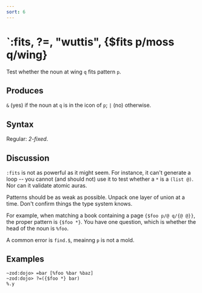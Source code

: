 ```yaml
---
sort: 6
---
```


# `:fits, ?=, "wuttis", {$fits p/moss q/wing}

Test whether the noun at wing `q` fits pattern `p`.

## Produces

`&` (yes) if the noun at `q` is in the icon of `p`;
`|` (no) otherwise.

## Syntax

Regular: *2-fixed*.

## Discussion

`:fits` is not as powerful as it might seem.  For instance, it
can't generate a loop -- you cannot (and should not) use it to 
test whether a `*` is a `(list @)`.  Nor can it validate atomic 
auras.

Patterns should be as weak as possible.  Unpack one layer of
union at a time.  Don't confirm things the type system knows.

For example, when matching a book containing a page `{$foo p/@
q/{@ @}}`, the proper pattern is `{$foo *}`.  You have one
question, which is whether the head of the noun is `%foo`.

A common error is `find.$`, meainng `p` is not a mold.

## Examples

```
~zod:dojo> =bar [%foo %bar %baz]
~zod:dojo> ?=({$foo *} bar)
%.y
```
